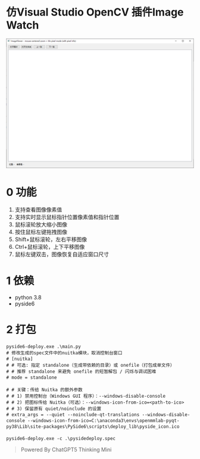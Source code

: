 # 仿Visual Studio OpenCV 插件Image Watch

![image-20251016100805917](doc/image-20251016100805917.png)

# 0 功能

1. 支持查看图像像素值
2. 支持实时显示鼠标指针位置像素值和指针位置
3. 鼠标滚轮放大缩小图像
4. 按住鼠标左键拖拽图像
5. Shift+鼠标滚轮，左右平移图像
6. Ctrl+鼠标滚轮，上下平移图像
7. 鼠标左键双击，图像恢复自适应窗口尺寸

# 1 依赖

- python 3.8
- pyside6

# 2 打包

```shell
pyside6-deploy.exe .\main.py
# 修改生成的spec文件中的nuitka模块，取消控制台窗口
# [nuitka]
# # 可选: 指定 standalone（生成带依赖的目录）或 onefile（打包成单文件）
# # 推荐 standalone 来避免 onefile 的短暂解包 / 闪烁与调试困难
# mode = standalone

# # 关键：传给 Nuitka 的额外参数
# # 1) 禁用控制台（Windows GUI 程序）：--windows-disable-console
# # 2) 把图标传给 Nuitka（可选）：--windows-icon-from-ico=<path-to-ico>
# # 3) 保留原有 quiet/noinclude 的设置
# extra_args = --quiet --noinclude-qt-translations --windows-disable-console --windows-icon-from-ico=C:\anaconda3\envs\openmmlab-pyqt-py38\Lib\site-packages\PySide6\scripts\deploy_lib\pyside_icon.ico

pyside6-deploy.exe -c .\pysidedeploy.spec
```

> Powered By ChatGPT5 Thinking Mini